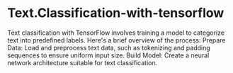 # Text.Classification-with-tensorflow
Text classification with TensorFlow involves training a model to categorize text into predefined labels. Here's a brief overview of the process:  Prepare Data: Load and preprocess text data, such as tokenizing and padding sequences to ensure uniform input size.  Build Model: Create a neural network architecture suitable for text classification. 
